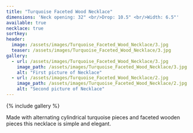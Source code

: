 ```yaml
---
title: "Turquoise Faceted Wood Necklace"
dimensions: 'Neck opening: 32" <br/>Drop: 10.5" <br/>Width: 6.5"'
available: true
necklace: true
sortkey: 
header:
  image: /assets/images/Turquoise_Faceted_Wood_Necklace/3.jpg
  teaser: /assets/images/Turquoise_Faceted_Wood_Necklace/3.jpg
gallery:
  - url: /assets/images/Turquoise_Faceted_Wood_Necklace/3.jpg
    image_path: /assets/images/Turquoise_Faceted_Wood_Necklace/3.jpg
    alt: "First picture of Necklace"
  - url: /assets/images/Turquoise_Faceted_Wood_Necklace/2.jpg
    image_path: /assets/images/Turquoise_Faceted_Wood_Necklace/2.jpg
    alt: "Second picture of Necklace"
---
```



{% include gallery %}

Made with alternating cylindrical turquoise  pieces and faceted wooden pieces this necklace is simple and elegant. 